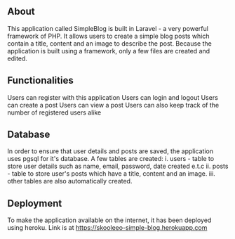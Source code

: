## About
This application called SimpleBlog is built in Laravel - a very powerful framework of PHP. 
It allows users to create a simple blog posts which contain a title, content and an image to describe the post.
Because the application is built using a framework, only a few files are created and edited.


## Functionalities
Users can register with this application
Users can login and logout
Users can create a post
Users can view a post
Users can also keep track of the number of registered users alike

## Database
In order to ensure that user details and posts are saved, the application uses pgsql for it's database.
A few tables are created:
i. users - table to store user details such as name, email, password, date created e.t.c
ii. posts - table to store user's posts which have a title, content and an image.
iii. other tables are also automatically created.

## Deployment
To make the application available on the internet, it has been deployed using heroku.
Link is at https://skooleeo-simple-blog.herokuapp.com
